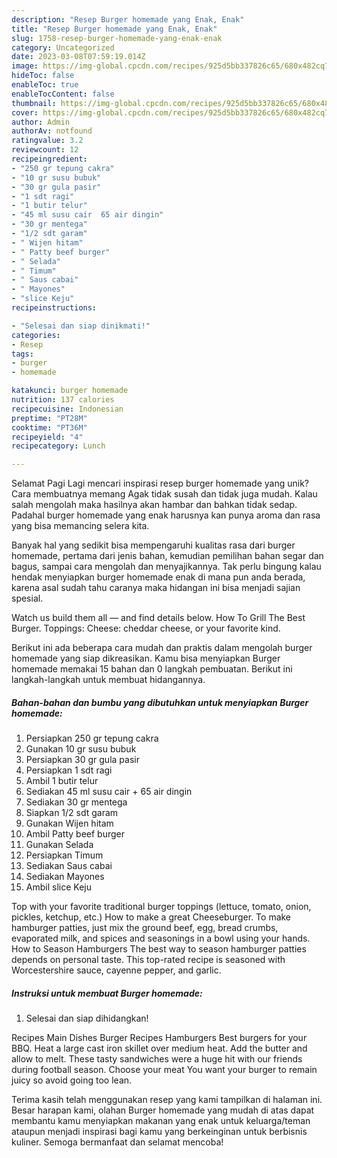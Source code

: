```yaml
---
description: "Resep Burger homemade yang Enak, Enak"
title: "Resep Burger homemade yang Enak, Enak"
slug: 1758-resep-burger-homemade-yang-enak-enak
category: Uncategorized
date: 2023-03-08T07:59:19.014Z
image: https://img-global.cpcdn.com/recipes/925d5bb337826c65/680x482cq70/burger-homemade-foto-resep-utama.jpg
hideToc: false
enableToc: true
enableTocContent: false
thumbnail: https://img-global.cpcdn.com/recipes/925d5bb337826c65/680x482cq70/burger-homemade-foto-resep-utama.jpg
cover: https://img-global.cpcdn.com/recipes/925d5bb337826c65/680x482cq70/burger-homemade-foto-resep-utama.jpg
author: Admin
authorAv: notfound
ratingvalue: 3.2
reviewcount: 12
recipeingredient:
- "250 gr tepung cakra"
- "10 gr susu bubuk"
- "30 gr gula pasir"
- "1 sdt ragi"
- "1 butir telur"
- "45 ml susu cair  65 air dingin"
- "30 gr mentega"
- "1/2 sdt garam"
- " Wijen hitam"
- " Patty beef burger"
- " Selada"
- " Timum"
- " Saus cabai"
- " Mayones"
- "slice Keju"
recipeinstructions:

- "Selesai dan siap dinikmati!"
categories:
- Resep
tags:
- burger
- homemade

katakunci: burger homemade 
nutrition: 137 calories
recipecuisine: Indonesian
preptime: "PT28M"
cooktime: "PT36M"
recipeyield: "4"
recipecategory: Lunch

---
```



Selamat Pagi Lagi mencari inspirasi resep burger homemade yang unik? Cara membuatnya memang Agak tidak susah dan tidak juga mudah. Kalau salah mengolah maka hasilnya akan hambar dan bahkan tidak sedap. Padahal burger homemade yang enak harusnya kan punya aroma dan rasa yang bisa memancing selera kita.


Banyak hal yang sedikit bisa mempengaruhi kualitas rasa dari burger homemade, pertama dari jenis bahan, kemudian pemilihan bahan segar dan bagus, sampai cara mengolah dan menyajikannya. Tak perlu bingung kalau hendak menyiapkan burger homemade enak di mana pun anda berada, karena asal sudah tahu caranya maka hidangan ini bisa menjadi sajian spesial.

Watch us build them all — and find details below. How To Grill The Best Burger. Toppings: Cheese: cheddar cheese, or your favorite kind.


Berikut ini ada beberapa cara mudah dan praktis dalam mengolah burger homemade yang siap dikreasikan. Kamu bisa menyiapkan Burger homemade memakai 15 bahan dan 0 langkah pembuatan. Berikut ini langkah-langkah untuk membuat hidangannya.

<!--inarticleads1-->

##### Bahan-bahan dan bumbu yang dibutuhkan untuk menyiapkan Burger homemade:

1. Persiapkan 250 gr tepung cakra
1. Gunakan 10 gr susu bubuk
1. Persiapkan 30 gr gula pasir
1. Persiapkan 1 sdt ragi
1. Ambil 1 butir telur
1. Sediakan 45 ml susu cair + 65 air dingin
1. Sediakan 30 gr mentega
1. Siapkan 1/2 sdt garam
1. Gunakan  Wijen hitam
1. Ambil  Patty beef burger
1. Gunakan  Selada
1. Persiapkan  Timum
1. Sediakan  Saus cabai
1. Sediakan  Mayones
1. Ambil slice Keju


Top with your favorite traditional burger toppings (lettuce, tomato, onion, pickles, ketchup, etc.) How to make a great Cheeseburger. To make hamburger patties, just mix the ground beef, egg, bread crumbs, evaporated milk, and spices and seasonings in a bowl using your hands. How to Season Hamburgers The best way to season hamburger patties depends on personal taste. This top-rated recipe is seasoned with Worcestershire sauce, cayenne pepper, and garlic. 

<!--inarticleads2-->

##### Instruksi untuk membuat Burger homemade:


1. Selesai dan siap dihidangkan!

Recipes Main Dishes Burger Recipes Hamburgers Best burgers for your BBQ. Heat a large cast iron skillet over medium heat. Add the butter and allow to melt. These tasty sandwiches were a huge hit with our friends during football season. Choose your meat You want your burger to remain juicy so avoid going too lean. 

Terima kasih telah menggunakan resep yang kami tampilkan di halaman ini. Besar harapan kami, olahan Burger homemade yang mudah di atas dapat membantu kamu menyiapkan makanan yang enak untuk keluarga/teman ataupun menjadi inspirasi bagi kamu yang berkeinginan untuk berbisnis kuliner. Semoga bermanfaat dan selamat mencoba!
